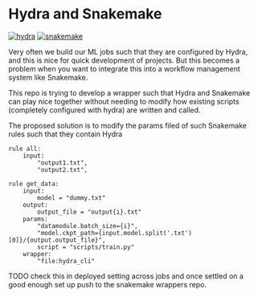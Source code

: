 # Hydra and Snakemake
[![hydra](https://img.shields.io/badge/-Hydra_1.3-89b8cd&logoColor=white)](https://hydra.cc/)
[![snakemake](https://img.shields.io/badge/-Snakemake_8.3.2-039475)](https://snakemake.readthedocs.io/)

Very often we build our ML jobs such that they are configured by Hydra, and this is nice for quick development of projects. But this becomes a problem when you want to integrate this into a workflow management system like Snakemake.

This repo is trying to develop a wrapper such that Hydra and Snakemake can play nice together without needing to modify how existing scripts (completely configured with hydra) are written and called. 

The proposed solution is to modify the params filed of such Snakemake rules such that they contain Hydra 

```
rule all:
    input:
        "output1.txt",
        "output2.txt",

rule get_data:
    input:
        model = "dummy.txt"
    output:
        output_file = "output{i}.txt"
    params:
        "datamodule.batch_size={i}",
        "model.ckpt_path={input.model.split('.txt')[0]}/{output.output_file}",
        script = "scripts/train.py"
    wrapper:
        "file:hydra_cli"
```

TODO check this in deployed setting across jobs and once settled on a good enough set up push to the snakemake wrappers repo.
